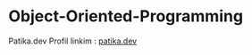 # Object-Oriented-Programming
Patika.dev Profil linkim : [patika.dev](https://app.patika.dev/spectare)
